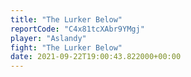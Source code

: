 ```yaml
---
title: "The Lurker Below"
reportCode: "C4x81tcXAbr9YMgj"
player: "Aslandy"
fight: "The Lurker Below"
date: 2021-09-22T19:00:43.822000+00:00
---
```

